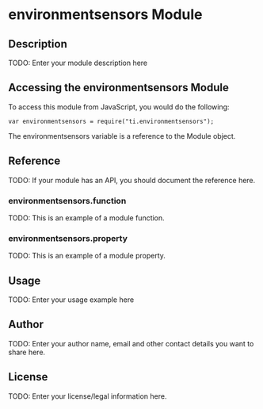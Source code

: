 # environmentsensors Module

## Description

TODO: Enter your module description here

## Accessing the environmentsensors Module

To access this module from JavaScript, you would do the following:

    var environmentsensors = require("ti.environmentsensors");

The environmentsensors variable is a reference to the Module object.

## Reference

TODO: If your module has an API, you should document
the reference here.

### environmentsensors.function

TODO: This is an example of a module function.

### environmentsensors.property

TODO: This is an example of a module property.

## Usage

TODO: Enter your usage example here

## Author

TODO: Enter your author name, email and other contact
details you want to share here.

## License

TODO: Enter your license/legal information here.
